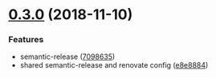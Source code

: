 # [0.3.0](https://github.com/mike-north/ember-add-to-homescreen/compare/v0.2.4...v0.3.0) (2018-11-10)


### Features

* semantic-release ([7098635](https://github.com/mike-north/ember-add-to-homescreen/commit/7098635))
* shared semantic-release and renovate config ([e8e8884](https://github.com/mike-north/ember-add-to-homescreen/commit/e8e8884))
